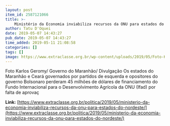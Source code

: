 ```yaml
---
layout: post
item_id: 2587121066
title: >-
    Ministério da Economia inviabiliza recursos da ONU para estados do Nordeste
author: Tatu D'Oquei
date: 2019-05-07 14:43:27
pub_date: 2019-05-07 14:43:27
time_added: 2019-05-11 21:08:58
categories: []
tags: []
image: https://www.extraclasse.org.br/wp-content/uploads/2019/05/Foto-Karlos-Geromy-DIVULGACAO.jpeg
---
```


Foto Karlos Geromy/ Governo do Maranhão/ Divulgação Os estados do Maranhão e Ceará governados por partidos de esquerda e opositores do governo Bolsonaro perderam 45 milhões de dólares de financiamento do Fundo Internacional para o Desenvolvimento Agrícola da ONU (Ifad) por falta de aprovaç

**Link:** [https://www.extraclasse.org.br/politica/2019/05/ministerio-da-economia-inviabiliza-recursos-da-onu-para-estados-do-nordeste/](https://www.extraclasse.org.br/politica/2019/05/ministerio-da-economia-inviabiliza-recursos-da-onu-para-estados-do-nordeste/)

